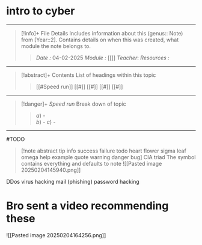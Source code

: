 # intro to cyber
---
> [!info]+ File Details
> Includes information about this (genus:: Note) from [Year::2]. Contains details on when this was created, what module the note belongs to.
> > *Date :*  04-02-2025
> > *Module :* [[]]
> > *Teacher*: 
> > *Resources :*

---
> [!abstract]+ Contents
> List of headings within this topic
> > [[#Speed run]]
> [[#]]
> [[#]]
> [[#]]
> [[#]]

--- 
> [!danger]+ *Speed run*
> Break down of topic 
> > $a)$ -  
> $b)$ - 
> $c)$ - 

---

#TODO 


> [!note abstract tip info success failure todo heart flower sigma leaf omega help example quote warning danger bug] CIA triad
> The symbol contains everything and defaults to note
> ![[Pasted image 20250204145940.png]]


DDos 
virus 
hacking mail (phishing)
password hacking 

# Bro sent a video recommending these 
![[Pasted image 20250204164256.png]]